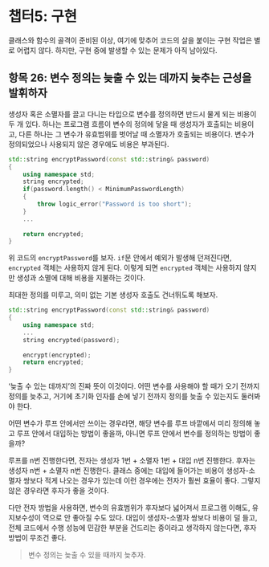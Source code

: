 # 챕터5: 구현

클래스와 함수의 골격이 준비된 이상, 여기에 맞추어 코드의 살을 붙이는 구현 작업은 별로 어렵지 않다. 하지만, 구현 중에 발생할 수 있는 문제가 아직 남아있다.

## 항목 26: 변수 정의는 늦출 수 있는 데까지 늦추는 근성을 발휘하자

생성자 혹은 소멸자를 끌고 다니는 타입으로 변수를 정의하면 반드시 물게 되는 비용이 두 개 있다. 하나는 프로그램 흐름이 변수의 정의에 닿을 때 생성자가 호출되는 비용이고, 다른 하나는 그 변수가 유효범위를 벗어날 때 소멸자가 호출되는 비용이다. 변수가 정의되었으나 사용되지 않은 경우에도 비용은 부과된다.

```cpp
std::string encryptPassword(const std::string& password)
{
	using namespace std;
	string encrypted;
	if(password.length() < MinimumPasswordLength)
	{
		throw logic_error("Password is too short");
	}
	...
	
	return encrypted;
}
```

위 코드의 `encryptPassword`를 보자. `if`문 안에서 예외가 발생해 던져진다면, `encrypted` 객체는 사용하지 않게 된다. 이렇게 되면 `encrypted` 객체는 사용하지 않지만 생성과 소멸에 대해 비용을 지불하는 것이다.

최대한 정의를 미루고, 의미 없는 기본 생성자 호출도 건너뛰도록 해보자.

```cpp
std::string encryptPassword(const std::string& password)
{
	using namespace std;
	...
	string encrypted(password);
	
	encrypt(encrypted);
	return encrypted;
}
```

‘늦출 수 있는 데까지’의 진짜 뜻이 이것이다. 어떤 변수를 사용해야 할 때가 오기 전까지 정의를 늦추고, 거기에 초기화 인자를 손에 넣기 전까지 정의를 늦출 수 있는지도 둘러봐야 한다.

어떤 변수가 루프 안에서만 쓰이는 경우라면, 해당 변수를 루프 바깥에서 미리 정의해 놓고 루프 안에서 대입하는 방법이 좋을까, 아니면 루프 안에서 변수를 정의하는 방법이 좋을까?

루프를 n번 진행한다면, 전자는 생성자 1번 + 소멸자 1번 + 대입 n번 진행한다. 후자는 생성자 n번 + 소멸자 n번 진행한다. 클래스 중에는 대입에 들어가는 비용이 생성자-소멸자 쌍보다 적게 나오는 경우가 있는데 이런 경우에는 전자가 훨씬 효율이 좋다. 그렇지 않은 경우라면 후자가 좋을 것이다.

다만 전자 방법을 사용하면, 변수의 유효범위가 후자보다 넓어져서 프로그램 이해도, 유지보수성이 역으로 안 좋아질 수도 있다. 대입이 생성자-소멸자 쌍보다 비용이 덜 들고, 전체 코드에서 수행 성능에 민감한 부분을 건드리는 중이라고 생각하지 않는다면, 후자 방법이 무조건 좋다.

> 변수 정의는 늦출 수 있을 때까지 늦추자.